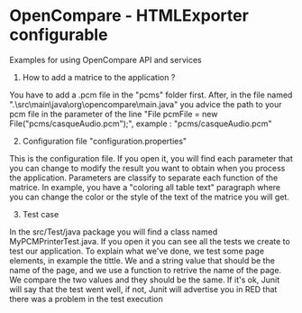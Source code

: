 # OpenCompare - HTMLExporter configurable
Examples for using OpenCompare API and services

1) How to add a matrice to the application ?

  You have to add a .pcm file in the "pcms" folder first. After, in the file named ".\src\main\java\org\opencompare\main.java"     you advice the path to your pcm file in the parameter of the line "File pcmFile = new File("pcms/casqueAudio.pcm");",
  example : "pcms/casqueAudio.pcm"
  
2) Configuration file "configuration.properties"

  This is the configuration file. If you open it, you will find each parameter that you can change to modify the result you want   to obtain when you process the application. Parameters are classify to separate each function of the matrice. In example, you    have a "coloring all table text" paragraph where you can change the color or the style of the text of the matrice you will       get.

3) Test case

  In the src/Test/java package you will find a class named MyPCMPrinterTest.java. If you open it you can see all the tests we      create to test our application. To explain what we've done, we test some page elements, in example the tittle. We and a string   value that should be the name of the page, and we use a function to retrive the name of the page. We compare the two values and   they should be the same. If it's ok, Junit will say that the test went well, if not, Junit will advertise you in RED that there   was a problem in the test execution

